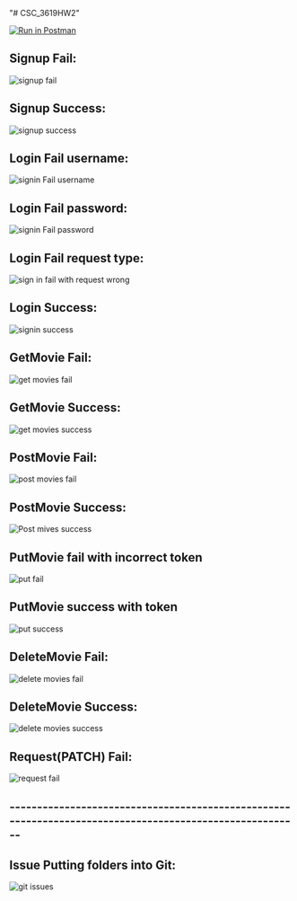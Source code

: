 "# CSC_3619HW2" 

[![Run in Postman](https://run.pstmn.io/button.svg)](https://app.getpostman.com/run-collection/19231130-64b04af9-ef16-4941-a6bf-e12296353b81?action=collection%2Ffork&collection-url=entityId%3D19231130-64b04af9-ef16-4941-a6bf-e12296353b81%26entityType%3Dcollection%26workspaceId%3D059b02d9-6ab5-4182-b56c-f56e5f01f6f4#?env%5BHW2%5D=W3sia2V5IjoiVE9LRU4iLCJ2YWx1ZSI6IiIsImVuYWJsZWQiOnRydWUsInR5cGUiOiJhbnkiLCJzZXNzaW9uVmFsdWUiOiJKV1QuLi4iLCJzZXNzaW9uSW5kZXgiOjB9XQ==)

## **Signup Fail:**
![signup fail](https://user-images.githubusercontent.com/10605443/155859191-1d54d9de-0a08-4bed-ab1e-61cd2d65b94d.png)


## **Signup Success:**
![signup success](https://user-images.githubusercontent.com/10605443/155859192-e8c1403d-6bff-4261-ac29-0d498a267435.png)


## **Login Fail username:**
![signin Fail username](https://user-images.githubusercontent.com/10605443/155859194-69d22d1d-1e2b-448f-8377-c0465bd00200.png)


## **Login Fail password:**
![signin Fail password](https://user-images.githubusercontent.com/10605443/155859193-f5c4baa2-5c5a-4edc-94d0-1b0898c1790a.png)


## **Login Fail request type:**
![sign in fail with request wrong](https://user-images.githubusercontent.com/10605443/155859195-bf73cc18-f825-4324-93b2-c434d62742d0.png)


## **Login Success:**
![signin success](https://user-images.githubusercontent.com/10605443/155859197-4183ffa2-b59c-4275-9ced-8e69336b4303.png)


## **GetMovie Fail:**
![get movies fail](https://user-images.githubusercontent.com/10605443/155859198-f6797fd6-53c0-41f8-9878-512169eb6776.png)


## **GetMovie Success:**
![get movies success](https://user-images.githubusercontent.com/10605443/155859199-f9c3e2b3-10b8-4b64-bcce-916003402feb.png)


## **PostMovie Fail:**
![post movies fail](https://user-images.githubusercontent.com/10605443/155859200-0406c6af-09ed-42a6-ae22-f8fab0629d72.png)


## **PostMovie Success:**
![Post mives success](https://user-images.githubusercontent.com/10605443/155859201-01c7fbc9-b85c-495d-8cdd-80ad2928e257.png)

## PutMovie fail with incorrect token
![put fail](https://user-images.githubusercontent.com/10605443/156787002-fa75b292-c535-4932-92c2-059c4d21abe6.png)

## PutMovie success with token
![put success](https://user-images.githubusercontent.com/10605443/156787000-325341cf-4762-4d55-a441-45be5b19130f.png)

## **DeleteMovie Fail:**
![delete movies fail](https://user-images.githubusercontent.com/10605443/155859203-8a60ffdd-6204-4b2f-8b56-e9392bc698b3.png)


## **DeleteMovie Success:**
![delete movies success](https://user-images.githubusercontent.com/10605443/155859204-1bdb8239-db7b-417b-ae2a-57a1283013a5.png)


## **Request(PATCH) Fail:**
![request fail](https://user-images.githubusercontent.com/10605443/155859206-085c83f6-36fe-489e-b8ec-1612bb830aab.png)


##  -------------------------------------------------------------------------------------------------------- 

## **Issue Putting folders into Git:**

![git issues](https://user-images.githubusercontent.com/10605443/155821345-7da21722-017d-42ae-afea-76dd734c5743.png)


